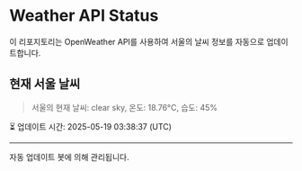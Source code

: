 
# Weather API Status

이 리포지토리는 OpenWeather API를 사용하여 서울의 날씨 정보를 자동으로 업데이트합니다.

## 현재 서울 날씨
> 서울의 현재 날씨: clear sky, 온도: 18.76°C, 습도: 45%

⏳ 업데이트 시간: 2025-05-19 03:38:37 (UTC)

---
자동 업데이트 봇에 의해 관리됩니다.
